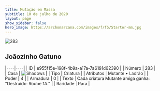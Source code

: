 ```yaml
---
title: Mutação em Massa
subtitle: 10 de julho de 2020
layout: page
show_sidebar: false
hero_image: https://archonarcana.com/images/f/f5/Starter-mm.jpg
---
```


![283](https://cdn.keyforgegame.com/media/card_front/pt/479_283_PRRHGGMC6HXP_pt.png)

## Joãozinho Gatuno

|----|----|
| ID | e955f15e-168f-4b9a-a17a-7a6191d62390 |
| Número | 283 |
| Casa | ![Shadows](https://archonarcana.com/images/thumb/e/ee/Shadows.png/22px-Shadows.png "Sombras") |
| Tipo | Criatura |
| Atributos | Mutante • Ladrão |
| Poder | 4 |
| Armadura | 0 |
| Texto | Cada criatura Mutante amiga ganha: “Destruído: Roube 1A.” |
| Raridade | Rara |
